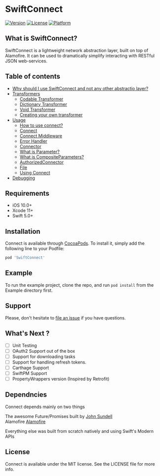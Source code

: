# SwiftConnect

[![Version](https://img.shields.io/cocoapods/v/SwiftConnect.svg?style=flat)](https://cocoapods.org/pods/SwiftConnect)
[![License](https://img.shields.io/cocoapods/l/SwiftConnect.svg?style=flat)](https://cocoapods.org/pods/SwiftConnect)
[![Platform](https://img.shields.io/cocoapods/p/SwiftConnect.svg?style=flat)](https://cocoapods.org/pods/SwiftConnect)

## What is SwiftConnect?

SwiftConnect is a lightweight network abstraction layer, built on top of Alamofire. It can be used to dramatically simplify interacting with RESTful JSON web-services.

## Table of contents

- [Why should I use SwiftConnect and not any other abstractio layer?](https://github.com/tareksabry1337/SwiftConnect/blob/master/Why%20use%20SwiftConnect.md)
- [Transformers](https://github.com/tareksabry1337/SwiftConnect/blob/master/Transformers.md)
    - [Codable Transformer](https://github.com/tareksabry1337/SwiftConnect/blob/master/Transformers.md#Codable-Transformer)
    - [Dictionary Transformer](https://github.com/tareksabry1337/SwiftConnect/blob/master/Transformers.md#Dictionary-Transformer)
    - [Void Transformer](https://github.com/tareksabry1337/SwiftConnect/blob/master/Transformers.md#Void-Transformer)
    - [Creating your own transformer](https://github.com/tareksabry1337/SwiftConnect/blob/master/Transformers.md#Creating-your-own-transformer)
- [Usage](https://github.com/tareksabry1337/SwiftConnect/blob/master/Usage.md)
    - [How to use connect?](https://github.com/tareksabry1337/SwiftConnect/blob/master/Usage.md#How-to-use-Connect)
    - [Connect](https://github.com/tareksabry1337/SwiftConnect/blob/master/Usage.md#Connect)
    - [Connect Middleware](https://github.com/tareksabry1337/SwiftConnect/blob/master/Usage.md#ConnectMiddleware)
    - [Error Handler](https://github.com/tareksabry1337/SwiftConnect/blob/master/Usage.md#ErrorHandler)
    - [Connector](https://github.com/tareksabry1337/SwiftConnect/blob/master/Usage.md#Connector)
    - [What is Parameter?](https://github.com/tareksabry1337/SwiftConnect/blob/master/Usage.md#What-is-Parameter)
    - [What is CompositeParameters?](https://github.com/tareksabry1337/SwiftConnect/blob/master/Usage.md#What-is-CompositeParameters)
    - [AuthorizedConnector](https://github.com/tareksabry1337/SwiftConnect/blob/master/Usage.md#AuthorizedConnector)
    - [File](https://github.com/tareksabry1337/SwiftConnect/blob/master/Usage.md#File)
    - [Using Connect](https://github.com/tareksabry1337/SwiftConnect/blob/master/Usage.md#Using-Connect)
- [Debugging](https://github.com/tareksabry1337/SwiftConnect/blob/master/Debugging.md)

## Requirements

- iOS 10.0+
- Xcode 11+
- Swift 5.0+

## Installation

Connect is available through [CocoaPods](https://cocoapods.org). To install
it, simply add the following line to your Podfile:

```ruby
pod 'SwiftConnect'
```

## Example

To run the example project, clone the repo, and run `pod install` from the Example directory first.

## Support

Please, don't hesitate to [file an issue](https://github.com/tareksabry1337/SwiftConnect/issues/new) if you have questions.

## What's Next ?
- [ ] Unit Testing
- [ ] OAuth2 Support out of the box
- [ ] Support for downloading tasks
- [ ] Support for handling refresh tokens.
- [ ] Carthage Support
- [ ] SwiftPM Support
- [ ] PropertyWrappers version (Inspired by Retrofit)

## Dependncies
Connect depends mainly on two things

The awesome Future/Promises built by  [John Sundell][Future/Promises]<br>
Alamofire [Alamofire][Alamofire]

[Future/Promises]: https://github.com/JohnSundell/SwiftBySundell/blob/master/Blog/Under-the-hood-of-Futures-and-Promises.swift
[Alamofire]: https://github.com/Alamofire/Alamofire

Everything else was built from scratch natively and using Swift's Modern APIs

## License

Connect is available under the MIT license. See the LICENSE file for more info.
